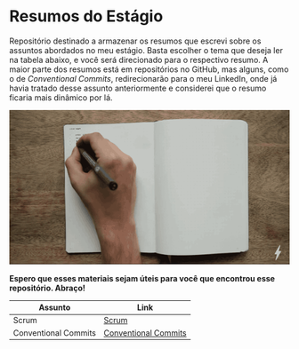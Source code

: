 # Resumos do Estágio

Repositório destinado a armazenar os resumos que escrevi sobre os assuntos abordados no meu estágio. Basta escolher o tema que deseja ler na tabela abaixo, e você será direcionado para o respectivo resumo. A maior parte dos resumos está em repositórios no GitHub, mas alguns, como o de *Conventional Commits*, redirecionarão para o meu LinkedIn, onde já havia tratado desse assunto anteriormente e considerei que o resumo ficaria mais dinâmico por lá.

![notations git](./notations.gif)

**Espero que esses materiais sejam úteis para você que encontrou esse repositório. Abraço!**

| Assunto | Link |
| ----------- | ----------- |
| Scrum | [Scrum](https://github.com/pedrjose/estagio-anotacoes/blob/main/scrum.md) |
| Conventional Commits | [Conventional Commits](https://www.linkedin.com/posts/activity-7080543647502336000-4Axo?utm_source=share&utm_medium=member_desktop) |
